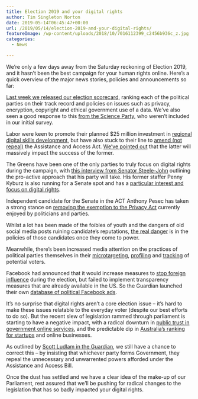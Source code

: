 ```yaml
---
title: Election 2019 and your digital rights
author: Tim Singleton Norton
date: 2019-05-14T06:45:47+00:00
url: /2019/05/14/election-2019-and-your-digital-rights/
featureImage: /wp-content/uploads/2018/10/7016112399_c2456b936c_z.jpg
categories:
  - News

---
```

We&#8217;re only a few days away from the Saturday reckoning of Election 2019, and it hasn&#8217;t been the best campaign for your human rights online. Here&#8217;s a quick overview of the major news stories, policies and announcements so far:

[Last week we released our election scorecard][1], ranking each of the political parties on their track record and policies on issues such as privacy, encryption, copyright and ethical government use of a data. We&#8217;ve also seen a good response to this [from the Science Party][2], who weren&#8217;t included in our initial survey.

Labor were keen to promote their planned $25 million investment in [regional digital skills development][3], but have also stuck to their line to [amend (not repeal)][4] the Assistance and Access Act. [We&#8217;ve pointed out][5] that the latter will massively impact the success of the former.

The Greens have been one of the only parties to truly focus on digital rights during the campaign, with [this interview from Senator Steele-John][6] outlining the pro-active approach that his party will take. His former staffer Penny Kyburz is also running for a Senate spot and has a [particular interest and focus on digital rights][7].

Independent candidate for the Senate in the ACT Anthony Pesec has taken a strong stance on [removing the exemption to the Privacy Act][8] currently enjoyed by politicians and parties.

Whilst a lot has been made of the foibles of youth and the dangers of old social media posts ruining candidate&#8217;s reputations, [the real danger][9] is in the policies of those candidates once they come to power.

Meanwhile, there&#8217;s been increased media attention on the practices of political parties themselves in their [microtargeting][10], [profiling][11] and [tracking][12] of potential voters.

Facebook had announced that it would increase measures to [stop foreign influence][13] during the election, but failed to implement transparency measures that are already available in the US. So the Guardian launched their own [database of political Facebook ads][14].

It&#8217;s no surprise that digital rights aren&#8217;t a core election issue &#8211; it&#8217;s hard to make these issues relatable to the everyday voter (despite our best efforts to do so). But the recent slew of legislation rammed through parliament is starting to have a negative impact, with a radical downturn in [public trust in government online services][15], and the predictable dip in [Australia&#8217;s ranking for startups][16] and online businesses.

As outlined by [Scott Ludlam in the Guardian][17], we still have a chance to correct this &#8211; by insisting that whichever party forms Government, they repeal the unnecessary and unwarrented powers afforded under the Assistance and Access Bill.

Once the dust has settled and we have a clear idea of the make-up of our Parliament, rest assured that we&#8217;ll be pushing for radical changes to the legislation that has so badly impacted your digital rights.

 [1]: https://digitalrightswatch.org.au/2019/05/02/federal-election-2019/
 [2]: https://www.scienceparty.org.au/a_response_to_the_digital_rights_watch_2019_federal_election_survey
 [3]: https://www.afr.com/technology/technology-companies/shadow-boxing-ed-husic-s-solo-digital-economy-jobs-fight-20190502-p51jiw
 [4]: https://www.itwire.com/government-tech-policy/encryption-law-labor-says-no-repeal,-but-promises-urgent-amendments.html
 [5]: https://digitalrightswatch.org.au/2019/05/10/digital-skills-investment-undermined-by-major-parties-digital-rights-legislation/
 [6]: https://www.innovationaus.com/2019/05/Greens-on-tech-and-digital-rights
 [7]: https://www.facebook.com/drpennykyburz/photos/a.2120501164687101/2657072664363279/?type=3&theater
 [8]: https://anthonypesec.com.au/2019/05/03/politicians-should-lose-privacy-immunity/
 [9]: http://rightnow.org.au/opinion-3/elections-digital-rights-privacy/
 [10]: https://www.abc.net.au/news/2019-04-25/the-trump-style-gameification-of-political-campaigning-comes-to-/11043072?pfmredir=sm&section=politics
 [11]: https://www.crikey.com.au/2019/04/26/how-to-use-facebook-to-influence-australian-voters-for-just-20-a-day/
 [12]: https://www.abc.net.au/news/science/2019-05-02/email-tracking-parties-lobby-groups-australian-federal-election/11056186
 [13]: https://www.abc.net.au/news/science/2019-04-05/facebooks--ad-rules-dont-go-far-enough-for-australian-election/10972148
 [14]: https://www.theguardian.com/australia-news/ng-interactive/2019/may/01/australian-election-campaign-database-of-political-facebook-advertising?CMP=Share_iOSApp_Other
 [15]: https://www.computerworld.com.au/article/661545/government-apps-among-least-trusted-when-it-comes-protecting-privacy/
 [16]: https://www.smh.com.au/business/small-business/australia-drops-in-global-startup-rankings-3-years-on-from-turnbull-s-innovation-push-20190507-p51kqr.html
 [17]: https://www.theguardian.com/commentisfree/2019/may/17/we-can-still-undo-some-of-the-damage-done-to-our-digital-rights